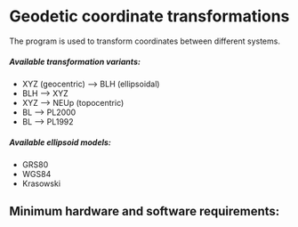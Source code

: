 # Geodetic coordinate transformations
The program is used to transform coordinates between different systems.
##### Available transformation variants:
- XYZ (geocentric) --> BLH (ellipsoidal)
- BLH --> XYZ
- XYZ --> NEUp (topocentric)
- BL --> PL2000
- BL --> PL1992
##### Available ellipsoid models:
- GRS80
- WGS84
- Krasowski

## Minimum hardware and software requirements: